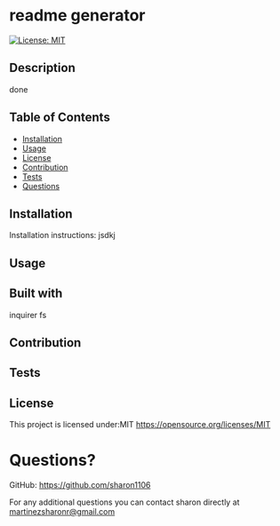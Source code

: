 
  
  # readme generator 
  
  [![License: MIT](https://img.shields.io/badge/License-MIT-yellow.svg)](https://opensource.org/licenses/MIT)

  ## Description
  done

  ## Table of Contents

  * [Installation](#Installation)
  * [Usage](#Usage)
  * [License](#License)
  * [Contribution](#Contribution)
  * [Tests](#Tests)
  * [Questions](#Questions)
  
  ## Installation
  Installation instructions: jsdkj

  ## Usage 
  

  ## Built with
  inquirer fs

  ## Contribution
  

  ## Tests
  

  ## License 
  This project is licensed under:MIT https://opensource.org/licenses/MIT

  # Questions?
  GitHub: https://github.com/sharon1106

  For any additional questions you can contact sharon directly at <martinezsharonr@gmail.com>
